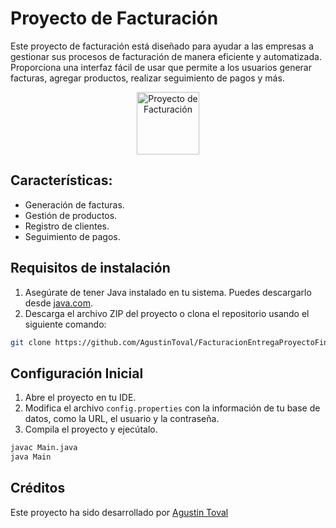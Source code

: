 # Proyecto de Facturación

Este proyecto de facturación está diseñado para ayudar a las empresas a gestionar sus procesos de facturación de manera eficiente y automatizada. Proporciona una interfaz fácil de usar que permite a los usuarios generar facturas, agregar productos, realizar seguimiento de pagos y más.

<div align="center">
  <img src="https://github.com/AgustinToval/FacturacionEntregaProyectoFinal-Toval/assets/101344852/0ec03003-1f97-4b71-b940-1850f3d91f0c.png" alt="Proyecto de Facturación" width="100"/>
</div>


## Características:

- Generación  de facturas.
- Gestión de productos.
- Registro de clientes.
- Seguimiento de pagos.

## Requisitos de instalación

1. Asegúrate de tener Java instalado en tu sistema. Puedes descargarlo desde [java.com](https://www.java.com).
2. Descarga el archivo ZIP del proyecto o clona el repositorio usando el siguiente comando:

```bash
git clone https://github.com/AgustinToval/FacturacionEntregaProyectoFinal-Toval
```

## Configuración Inicial

1. Abre el proyecto en tu IDE.
2. Modifica el archivo `config.properties` con la información de tu base de datos, como la URL, el usuario y la contraseña.
3. Compila el proyecto y ejecútalo.

```bash
javac Main.java
java Main
```

## Créditos

Este proyecto ha sido desarrollado por  [Agustin Toval](https://github.com/AgustinToval)
